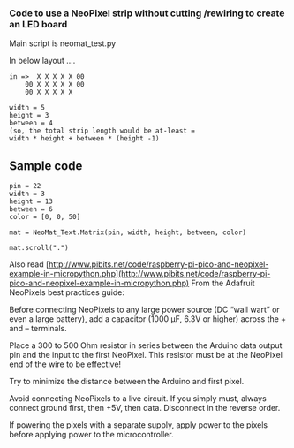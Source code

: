 ### Code to use a NeoPixel strip without cutting /rewiring to create an LED board


Main script is neomat_test.py

In below layout ....

```
in =>  X X X X X 00
    00 X X X X X 00
    00 X X X X X   

width = 5 
height = 3
between = 4
(so, the total strip length would be at-least = 
width * height + between * (height -1)

```

## Sample code
```
pin = 22
width = 3
height = 13
between = 6
color = [0, 0, 50]

mat = NeoMat_Text.Matrix(pin, width, height, between, color)

mat.scroll(".")

```

Also read [http://www.pibits.net/code/raspberry-pi-pico-and-neopixel-example-in-micropython.php](http://www.pibits.net/code/raspberry-pi-pico-and-neopixel-example-in-micropython.php)
From the Adafruit NeoPixels best practices guide:

Before connecting NeoPixels to any large power source (DC “wall wart” or even a large battery), add a capacitor (1000 µF, 6.3V or higher) across the + and – terminals.

Place a 300 to 500 Ohm resistor in series between the Arduino data output pin and the input to the first NeoPixel. This resistor must be at the NeoPixel end of the wire to be effective!

Try to minimize the distance between the Arduino and first pixel.

Avoid connecting NeoPixels to a live circuit. If you simply must, always connect ground first, then +5V, then data. Disconnect in the reverse order.

If powering the pixels with a separate supply, apply power to the pixels before applying power to the microcontroller.